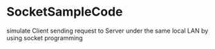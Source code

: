 # SocketSampleCode
simulate Client sending request to Server under the same local LAN by using socket programming
